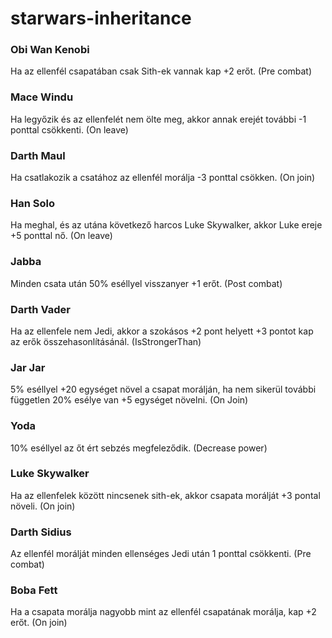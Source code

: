 # starwars-inheritance

### Obi Wan Kenobi
Ha az ellenfél csapatában csak Sith-ek vannak kap +2 erőt. (Pre combat)

### Mace Windu
Ha legyőzik és az ellenfelét nem ölte meg, akkor annak erejét további -1 ponttal csökkenti. (On leave)

### Darth Maul
Ha csatlakozik a csatához az ellenfél morálja -3 ponttal csökken. (On join)

### Han Solo
Ha meghal, és az utána következő harcos Luke Skywalker, akkor Luke ereje +5 ponttal nő. (On leave)

### Jabba
Minden csata után 50% eséllyel visszanyer +1 erőt. (Post combat)

### Darth Vader
Ha az ellenfele nem Jedi, akkor a szokásos +2 pont helyett +3 pontot kap az erők összehasonlításánál. (IsStrongerThan)

### Jar Jar
5% eséllyel +20 egységet növel a csapat morálján, ha nem sikerül további független 20% esélye van +5 egységet növelni. (On Join)

### Yoda
10% eséllyel az őt ért sebzés megfeleződik. (Decrease power)

### Luke Skywalker
Ha az ellenfelek között nincsenek sith-ek, akkor csapata morálját +3 pontal növeli. (On join)

### Darth Sidius
Az ellenfél morálját minden ellenséges Jedi után 1 ponttal csökkenti. (Pre combat)

### Boba Fett
Ha a csapata morálja nagyobb mint az ellenfél csapatának morálja, kap +2 erőt. (On join)
